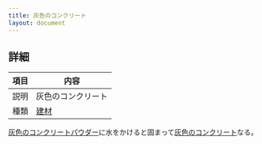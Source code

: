 ```yaml
---
title: 灰色のコンクリート
layout: document
---
```

## 詳細

|項目|内容|
|---|---|
|説明|灰色のコンクリート|
|種類|[建材](建材)|

[灰色のコンクリートパウダー](灰色のコンクリートパウダー)に水をかけると固まって[灰色のコンクリート](灰色のコンクリート)なる。
